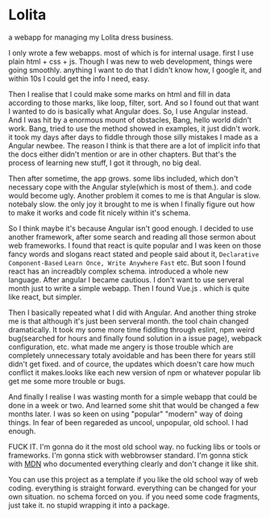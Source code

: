 # Lolita
a webapp for managing my Lolita dress business.

I only wrote a few webapps. most of which is for internal usage.
first I use plain html + css + js. Though I was new to web development, things were going smoothly.
anything I want to do that I didn't know how, I google it, and within 10s I could get the info I need, easy.

Then I realise that I could make some marks on html and fill in data according to those marks, like loop, filter, sort.
And so I found out that want I wanted to do is basically what Angular does. So, I use Angular instead. 
And I was hit by a enormous mount of obstacles, Bang, hello world didn't work. Bang, tried to use the method showed in examples, it just didn't work.
it took my days after days to fiddle through those silly mistakes I made as a Angular newbee. The reason I think is that there are a lot of implicit info that the docs either didn't mention or are in other chapters. But that's the process of learning new stuff, I got it through, no big deal.

Then after sometime, the app grows. some libs included, which don't necessary cope with the Angular style(which is most of them.). and code would become ugly.
Another problem it comes to me is that Angular is slow. notebaly slow. the only joy it brought to me is when I finally figure out how to make it works and code fit nicely within it's schema. 

So I think maybe it's because Angular isn't good enough. I decided to use another framework, after some search and reading all those sermon about web frameworks. I found that react is quite popular and I was keen on those fancy words and slogans react stated and people said about it, `Declarative` `Component-Based` `Learn Once, Write Anywhere` `Fast` etc.
But soon I found react has an increadbly complex schema. introduced a whole new language. After angular I became cautious. I don't want to use serveral month just to write a simple webapp. Then I found Vue.js . which is quite like react, but simpler.

Then I basically repeated what I did with Angular. And another thing stroke me is that although it's just been serveral month. the tool chain changed dramatically. It took my some more time fiddling through eslint, npm weird bug(searched for hours and finally found solution in a issue page), webpack configuration, etc. what made me angery is those trouble which are completely unnecessary totaly avoidable and has been there for years still didn't get fixed. and of cource, the updates which doesn't care how much conflict it makes.looks like each new version of npm or whatever popular lib get me some more trouble or bugs.

And finally I realise I was wasting month for a simple webapp that could be done in a week or two. And learned some shit that would be changed a few months later. I was so keen on using "popular" "modern" way of doing things. In fear of been regareded as uncool, unpopular, old school. I had enough.

FUCK IT. I'm gonna do it the most old school way. no fucking libs or tools or frameworks. I'm gonna stick with webbrowser standard. I'm gonna stick with [MDN](https://developer.mozilla.org) who documented everything clearly and don't change it like shit.

You can use this project as a template if you like the old school way of web coding. everything is straight forward. everything can be changed for your own situation. no schema forced on you. if you need some code fragments, just take it. no stupid wrapping it into a package.
